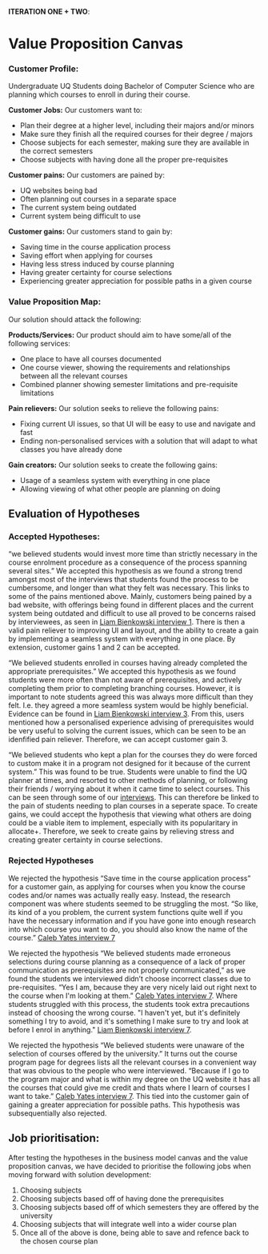 **ITERATION ONE + TWO**:

# Value Proposition Canvas

### Customer Profile:
Undergraduate UQ Students doing Bachelor of Computer Science who are planning which courses to enroll in during their course.

**Customer Jobs:**
Our customers want to:
- Plan their degree at a higher level, including their majors and/or minors
- Make sure they finish all the required courses for their degree / majors
- Choose subjects for each semester, making sure they are available in the correct semesters
- Choose subjects with having done all the proper pre-requisites

**Customer pains:**
Our customers are pained by:
- UQ websites being bad
- Often planning out courses in a separate space
- The current system being outdated
- Current system being difficult to use

**Customer gains:**
Our customers stand to gain by:
- Saving time in the course application process
- Saving effort when applying for courses
- Having less stress induced by course planning
- Having greater certainty for course selections
- Experiencing greater appreciation for possible paths in a given course


### Value Proposition Map:
Our solution should attack the following:

**Products/Services:**
Our product should aim to have some/all of the following services:
- One place to have all courses documented
- One course viewer, showing the requirements and relationships between all the relevant courses
- Combined planner showing semester limitations and pre-requisite limitations

**Pain relievers:**
Our solution seeks to relieve the following pains:
- Fixing current UI issues, so that UI will be easy to use and navigate and fast
- Ending non-personalised services with a solution that will adapt to what classes you have already done

**Gain creators:**
Our solution seeks to create the following gains:
- Usage of a seamless system with everything in one place
- Allowing viewing of what other people are planning on doing


## Evaluation of Hypotheses

### Accepted Hypotheses:
“we believed students would invest more time than strictly necessary in the course enrolment procedure as a consequence of the process spanning several sites.” We accepted this hypothesis as we found a strong trend amongst most of the interviews that students found the process to be cumbersome, and longer than what they felt was necessary. This links to some of the pains mentioned above. Mainly, customers being pained by a bad website, with offerings being found in different places and the current system being outdated and difficult to use all proved to be concerns raised by interviewees, as seen in [Liam Bienkowski interview 1](../../interviews/iteration_1/liam_bienkowski/liam_bienkowski_2025-08-19_1.md). There is then a valid pain reliever to improving UI and layout, and the ability to create a gain by implementing a seamless system with everything in one place. By extension, customer gains 1 and 2 can be accepted. 

“We believed students enrolled in courses having already completed the appropriate prerequisites.” We accepted this hypothesis as we found students were more often than not aware of prerequisites, and actively completing them prior to completing branching courses. However, it is important to note students agreed this was always more difficult than they felt. I.e. they agreed a more seamless system would be highly beneficial. Evidence can be found in [Liam Bienkowski interview 3](../../interviews/iteration_1/liam_bienkowski/week_3_interviews.md). From this, users mentioned how a personalised experience advising of prerequisites would be very useful to solving the current issues, which can be seen to be an idenfified pain reliever. Therefore, we can accept customer gain 3. 

“We believed students who kept a plan for the courses they do were forced to custom make it in a program not designed for it because of the current system.” This was found to be true. Students were unable to find the UQ planner at times, and resorted to other methods of planning, or following their friends / worrying about it when it came time to select courses. This can be seen through some of our [interviews](../../interviews/iteration_1/liam_bienkowski/liam_bienkowski_2025-08-25_3.md). This can therefore be linked to the pain of students needing to plan courses in a seperate space. To create gains, we could accept the hypothesis that viewing what others are doing could be a viable item to implement, especially with its popularitary in allocate+. Therefore, we seek to create gains by relieving stress and creating greater certainty in course selections. 

### Rejected Hypotheses
We rejected the hypothesis “Save time in the course application process” for a customer gain, as applying for courses when you know the course codes and/or names was actually really easy. Instead, the research component was where students seemed to be struggling the most. “So like, its kind of a you problem, the current system functions quite well if you have the necessary information and if you have gone into enough research into which course you want to do, you should also know the name of the course.” [Caleb Yates interview 7](../../interviews/iteration_1/caleby/CALEB_2025_9_1_7.md)

We rejected the hypothesis “We believed students made erroneous selections during course planning as a consequence of a lack of proper communication as prerequisites are not properly communicated,” as we found the students we interviewed didn’t choose incorrect classes due to pre-requisites. “Yes I am, because they are very nicely laid out right next to the course when I'm looking at them.” [Caleb Yates interview 7](../../interviews/iteration_1/caleby/CALEB_2025_9_1_7.md). Where students struggled with this process, the students took extra precautions instead of choosing the wrong course. "I haven't yet, but it's definitely something I try to avoid, and it's something I make sure to try and look at before I enrol in anything." [Liam Bienkowski interview 7](../../interviews/iteration_1/liam_bienkowski/liam_bienkowski_2025-08-27_7.md).

We rejected the hypothesis “We believed students were unaware of the selection of courses offered by the university.” It turns out the course program page for degrees lists all the relevant courses in a convenient way that was obvious to the people who were interviewed. “Because if I go to the program major and what is within my degree on the UQ website it has all the courses that could give me credit and thats where I learn of courses I want to take.” [Caleb Yates interview 7](../../interviews/iteration_1/caleby/CALEB_2025_9_1_7.md). This tied into the customer gain of gaining a greater appreciation for possible paths. This hypothesis was subsequentially also rejected. 


## Job prioritisation:
After testing the hypotheses in the business model canvas and the value proposition canvas, we have decided to prioritise the following jobs when moving forward with solution development:
1) Choosing subjects
2) Choosing subjects based off of having done the prerequisites
3) Choosing subjects based off of which semesters they are offered by the university
4) Choosing subjects that will integrate well into a wider course plan
5) Once all of the above is done, being able to save and refence back to the chosen course plan